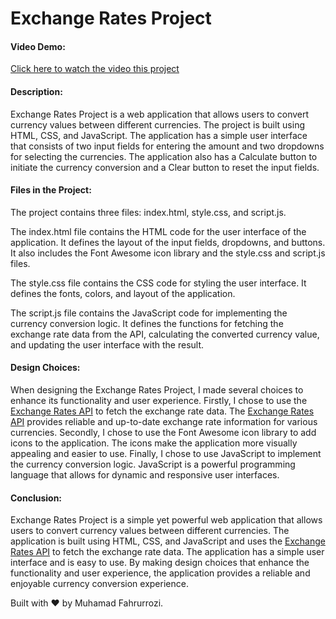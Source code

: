 # Exchange Rates Project
#### Video Demo:
[Click here to watch the video this project](https://youtu.be/8MmiHvCyly8)
#### Description:
Exchange Rates Project is a web application that allows users to convert currency values between different currencies. The project is built using HTML, CSS, and JavaScript. The application has a simple user interface that consists of two input fields for entering the amount and two dropdowns for selecting the currencies. The application also has a Calculate button to initiate the currency conversion and a Clear button to reset the input fields.

#### Files in the Project:
The project contains three files: index.html, style.css, and script.js.

The index.html file contains the HTML code for the user interface of the application. It defines the layout of the input fields, dropdowns, and buttons. It also includes the Font Awesome icon library and the style.css and script.js files.

The style.css file contains the CSS code for styling the user interface. It defines the fonts, colors, and layout of the application.

The script.js file contains the JavaScript code for implementing the currency conversion logic. It defines the functions for fetching the exchange rate data from the API, calculating the converted currency value, and updating the user interface with the result.

#### Design Choices:
When designing the Exchange Rates Project, I made several choices to enhance its functionality and user experience. Firstly, I chose to use the [Exchange Rates API](https://exchangerate.host) to fetch the exchange rate data. The [Exchange Rates API](https://exchangerate.host) provides reliable and up-to-date exchange rate information for various currencies. Secondly, I chose to use the Font Awesome icon library to add icons to the application. The icons make the application more visually appealing and easier to use. Finally, I chose to use JavaScript to implement the currency conversion logic. JavaScript is a powerful programming language that allows for dynamic and responsive user interfaces.

#### Conclusion:
Exchange Rates Project is a simple yet powerful web application that allows users to convert currency values between different currencies. The application is built using HTML, CSS, and JavaScript and uses the [Exchange Rates API](https://exchangerate.host) to fetch the exchange rate data. The application has a simple user interface and is easy to use. By making design choices that enhance the functionality and user experience, the application provides a reliable and enjoyable currency conversion experience.

Built with ❤️ by Muhamad Fahrurrozi.